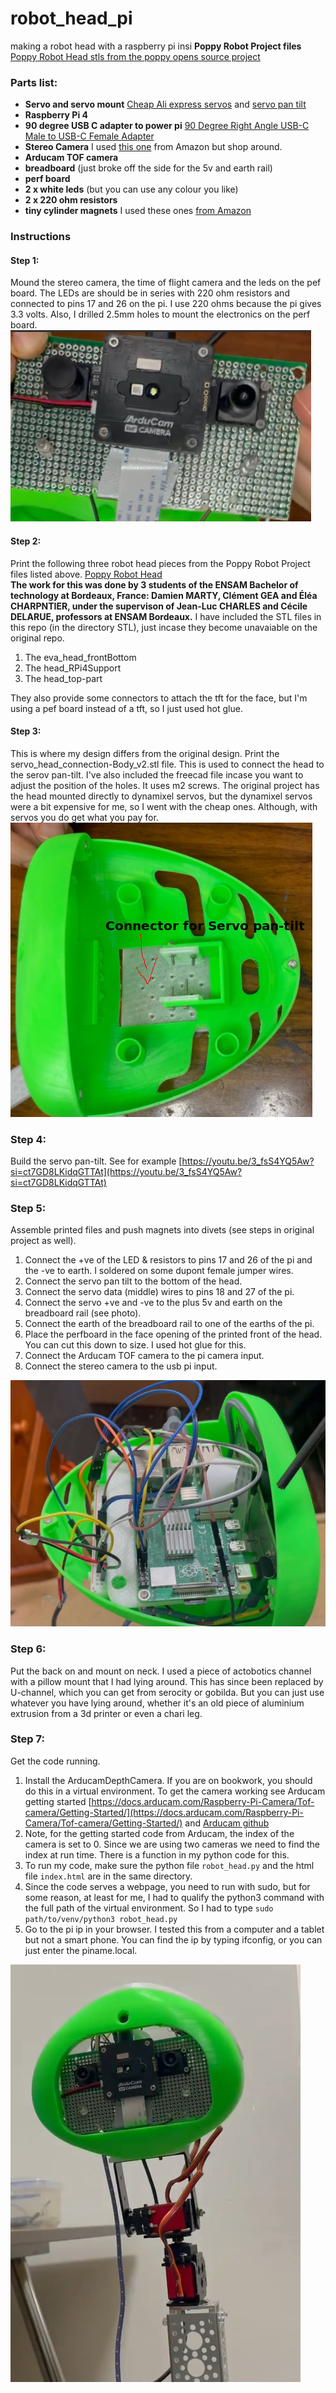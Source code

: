 # robot_head_pi
making a robot head with a raspberry pi insi
__Poppy Robot Project files__ 
[Poppy Robot Head stls from the poppy opens source project](https://github.com/poppy-project/Poppy-eva-head-design) <br/>

### Parts list:

- __Servo and servo mount__ 
[Cheap Ali express servos](https://www.aliexpress.com/w/wholesale-servo-25kg.html?spm=a2g0o.productlist.search.0)  and 
[servo pan tilt](https://www.aliexpress.com/w/wholesale-servo-pan-tilt-MG995-MG996.html?spm=a2g0o.productlist.search.0) <br/>
- __Raspberry Pi 4__ <br/>
- __90 degree USB C adapter to power pi__
[90 Degree Right Angle USB-C Male to USB-C Female Adapter](https://www.amazon.com.au/dp/B0B2NJ3P3L) <br/>
- __Stereo Camera__
I used [this one](https://www.amazon.com.au/Synchronized-Stereo-USB-Camera-Industrial/dp/B07R8LQKV4) from Amazon but shop around.<br/>
- __Arducam TOF camera__ <br/>
- __breadboard__ (just broke off the side for the 5v and earth rail) <br/>
- __perf board__ <br/>
- __2 x white leds__ (but you can use any colour you like) <br/>
- __2 x 220 ohm resistors__
- __tiny cylinder magnets__ I used these ones [from Amazon](https://www.amazon.com.au/dp/B0CM3KX5BC)

### Instructions
#### Step 1:
Mound the stereo camera, the time of flight camera and the leds on the pef board. 
The LEDs are should be in series with 220 ohm resistors and connected to pins 17 and 26 on the pi. I use 220 ohms because the pi gives 3.3 volts. Also, I drilled 2.5mm holes to mount the electronics on the perf board.
![perf board](https://github.com/jonathanrandall/robot_head_pi/blob/main/images/perf_board.png)

#### Step 2:
Print the following three robot head pieces from the Poppy Robot Project files listed above. [Poppy Robot Head](https://github.com/poppy-project/Poppy-eva-head-design) <br/>
__The work for this was done by 3 students of the ENSAM Bachelor of technology at Bordeaux, France: Damien MARTY, Clément GEA and Éléa CHARPNTIER, under the supervison of Jean-Luc CHARLES and Cécile DELARUE, professors at ENSAM Bordeaux.__ I have included the STL files in this repo (in the directory STL), just incase they become unavaiable on the original repo. <br/>
1. The eva_head_frontBottom
2. The head_RPi4Support
3. The head_top-part

They also provide some connectors to attach the tft for the face, but I'm using a pef board instead of a tft, so I just used hot glue. 

#### Step 3:
This is where my design differs from the original design.
Print the servo_head_connection-Body_v2.stl file. This is used to connect the head to the serov pan-tilt. I've also included the freecad file incase you want to adjust the position of the holes. It uses m2 screws. The original project has the head mounted directly to dynamixel servos, but the dynamixel servos were a bit expensive for me, so I went with the cheap ones. Although, with servos you do get what you pay for.
![connector for pan tilt](https://github.com/jonathanrandall/robot_head_pi/blob/main/images/connector_for_pan_tilt.png)

### Step 4:
Build the servo pan-tilt. See for example [https://youtu.be/3_fsS4YQ5Aw?si=ct7GD8LKidqGTTAt](https://youtu.be/3_fsS4YQ5Aw?si=ct7GD8LKidqGTTAt)

### Step 5:
Assemble printed files and push magnets into divets (see steps in original project as well). 
1. Connect the +ve of the LED & resistors to pins 17 and 26 of the pi and the -ve to earth. I soldered on some dupont female jumper wires.
2. Connect the servo pan tilt to the bottom of the head.
3. Connect the servo data (middle) wires to pins 18 and 27 of the pi.
4. Connect the servo +ve and -ve to the plus 5v and earth on the breadboard rail (see photo).
5. Connect the earth of the breadboard rail to one of the earths of the pi.
6. Place the perfboard in the face opening of the printed front of the head. You can cut this down to size. I used hot glue for this.
7. Connect the Arducam TOF camera to the pi camera input.
8. Connect the stereo camera to the usb pi input.

![inside the head](https://github.com/jonathanrandall/robot_head_pi/blob/main/images/inside_head.png)

### Step 6:
Put the back on and mount on neck. I used a piece of actobotics channel with a pillow mount that I had lying around. This has since been replaced by U-channel, which you can get from serocity or gobilda. But you can just use whatever you have lying around, whether it's an old piece of aluminium extrusion from a 3d printer or even a chari leg.

### Step 7:
Get the code running.
1. Install the ArducamDepthCamera. If you are on bookwork, you should do this in a virtual environment. To get the camera working see Arducam getting started [https://docs.arducam.com/Raspberry-Pi-Camera/Tof-camera/Getting-Started/](https://docs.arducam.com/Raspberry-Pi-Camera/Tof-camera/Getting-Started/) and
[Arducam github](https://github.com/ArduCAM/Arducam_tof_camera)
2. Note, for the getting started code from Arducam, the index of the camera is set to 0. Since we are using two cameras we need to find the index at run time. There is a function in my python code for this.
3. To run my code, make sure the python file ```robot_head.py``` and the html file ```index.html``` are in the same directory.
4. Since the code serves a webpage, you need to run with sudo, but for some reason, at least for me, I had to qualify the python3 command with the full path of the virtual environment. So I had to type ```sudo path/to/venv/python3 robot_head.py```
5. Go to the pi ip in your browser. I tested this from a computer and a tablet but not a smart phone. You can find the ip by typing ifconfig, or you can just enter the piname.local.

![pi head](https://github.com/jonathanrandall/robot_head_pi/blob/main/images/robot_head.png)
